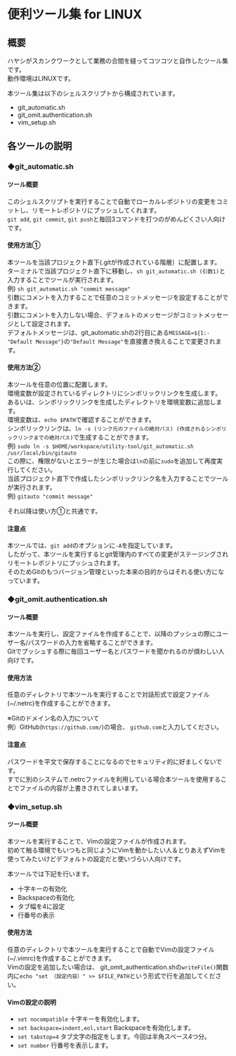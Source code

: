 # 便利ツール集 for LINUX

## 概要
ハヤシがスカンクワークとして業務の合間を縫ってコツコツと自作したツール集です。  
動作環境はLINUXです。  

本ツール集は以下のシェルスクリプトから構成されています。
* git_automatic.sh
* git_omit.authentication.sh
* vim_setup.sh

## 各ツールの説明

### ◆git_automatic.sh

#### ツール概要
このシェルスクリプトを実行することで自動でローカルレポジトリの変更をコミットし、リモートレポジトリにプッシュしてくれます。  
`git add`, `git commit`, `git push`と毎回3コマンドを打つのがめんどくさい人向けです。

#### 使用方法①
本ツールを当該プロジェクト直下(.gitが作成されている階層）に配置します。  
ターミナルで当該プロジェクト直下に移動し、`sh git_automatic.sh (引数1)`と入力することでツールが実行されます。  
例) `sh git_automatic.sh "commit message"`  
引数にコメントを入力することで任意のコミットメッセージを設定することができます。  
引数にコメントを入力しない場合、デフォルトのメッセージがコミットメッセージとして設定されます。  
デフォルトメッセージは、git_automatic.shの2行目にある`MESSAGE=${1:-"Default Message"}`の`"Default Message"`を直接書き換えることで変更されます。  

#### 使用方法②
本ツールを任意の位置に配置します。  
環境変数が設定されているディレクトリにシンボリックリンクを生成します。  
あるいは、シンボリックリンクを生成したディレクトリを環境変数に追加します。  
環境変数は、`echo $PATH`で確認することができます。  
シンボリックリンクは、`ln -s (リンク元のファイルの絶対パス) (作成されるシンボリックリンクまでの絶対パス)`で生成することができます。  
例) `sudo ln -s $HOME/workspace/utility-tool/git_automatic.sh /usr/local/bin/gitauto`  
この際に、権限がないとエラーが生じた場合は`ln`の前に`sudo`を追加して再度実行してください。  
当該プロジェクト直下で作成したシンボリックリンク名を入力することでツールが実行されます。  
例) `gitauto "commit message"`  

それ以降は使い方①と共通です。

#### 注意点
本ツールでは、`git add`のオプションに`-A`を指定しています。  
したがって、本ツールを実行するとgit管理内のすべての変更がステージングされリモートレポジトリにプッシュされます。  
そのためGitのもつバージョン管理といった本来の目的からはそれる使い方になっています。

### ◆git_omit.authentication.sh

#### ツール概要
本ツールを実行し、設定ファイルを作成することで、以降のプッシュの際にユーザー名/パスワードの入力を省略することができます。  
Gitでプッシュする際に毎回ユーザー名とパスワードを聞かれるのが煩わしい人向けです。

#### 使用方法
任意のディレクトリで本ツールを実行することで対話形式で設定ファイル(~/.netrc)を作成することができます。

※Gitのドメイン名の入力について  
例）GitHub(`https://github.com/`)の場合、 `github.com`と入力してください。

#### 注意点
パスワードを平文で保存することになるのでセキュリティ的に好ましくないです。  
すでに別のシステムで.netrcファイルを利用している場合本ツールを使用することでファイルの内容が上書きされてしまいます。

### ◆vim_setup.sh

#### ツール概要
本ツールを実行することで、Vimの設定ファイルが作成されます。  
初めて触る環境でもいつもと同じようにVimを動かしたい人＆とりあえずVimを使ってみたいけどデフォルトの設定だと使いづらい人向けです。  

本ツールでは下記を行います。  
* 十字キーの有効化
* Backspaceの有効化
* タブ幅を4に設定
* 行番号の表示

#### 使用方法
任意のディレクトリで本ツールを実行することで自動でVimの設定ファイル(~/.vimrc)を作成することができます。  
Vimの設定を追加したい場合は、 git_omit_authentication.shの`writeFile()`関数内に`echo "set （設定内容）" >> $FILE_PATH`という形式で行を追加してください。

#### Vimの設定の説明
* `set nocompatible` 十字キーを有効化します。
* `set backspace=indent,eol,start` Backspaceを有効化します。
* `set tabstop=4` タブ文字の指定をします。今回は半角スペース4つ分。
* `set number` 行番号を表示します。
